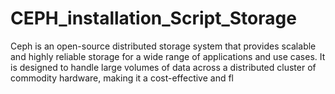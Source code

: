 # CEPH_installation_Script_Storage
Ceph is an open-source distributed storage system that provides scalable and highly reliable storage for a wide range of applications and use cases. It is designed to handle large volumes of data across a distributed cluster of commodity hardware, making it a cost-effective and fl

